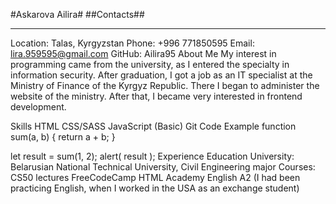 #Askarova Ailira#
##Contacts##
*************************************
Location: Talas, Kyrgyzstan
Phone: +996 771850595
Email: lira.959595@gmail.com
GitHub: Ailira95
About Me
My interest in programming came from the university, as I entered the specialty in information security. After graduation, I got a job as an IT specialist at the Ministry of Finance of the Kyrgyz Republic. There I began to administer the website of the ministry. After that, I became very interested in frontend development.

Skills
HTML
CSS/SASS
JavaScript (Basic)
Git
Code Example
function sum(a, b) {
  return a + b;
}

let result = sum(1, 2);
alert( result );
Experience
Education
University: Belarusian National Technical University, Civil Engineering major
Courses:
CS50 lectures
FreeCodeCamp
HTML Academy
English
A2 (I had been practicing English, when I worked in the USA as an exchange student)